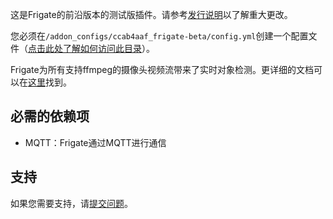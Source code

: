 这是Frigate的前沿版本的测试版插件。请参考[发行说明](https://github.com/blakeblackshear/frigate/releases)以了解重大更改。

您必须在`/addon_configs/ccab4aaf_frigate-beta/config.yml`创建一个配置文件（[点击此处了解如何访问此目录](https://docs.frigate.video/configuration/#accessing-add-on-config-dir)）。

Frigate为所有支持ffmpeg的摄像头视频流带来了实时对象检测。更详细的文档可以在[这里](https://docs.frigate.video)找到。

## 必需的依赖项

- MQTT：Frigate通过MQTT进行通信

## 支持

如果您需要支持，请[提交问题](https://github.com/blakeblackshear/frigate/issues/new/choose)。